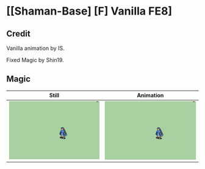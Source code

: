 # [\[Shaman-Base\] \[F\] Vanilla FE8]

## Credit

Vanilla animation by IS.

Fixed Magic by Shin19.
	
## Magic

| Still | Animation |
| :---: | :-------: |
| ![Magic still](./Magic_000.png) | ![Magic animation](./Magic.gif) |
